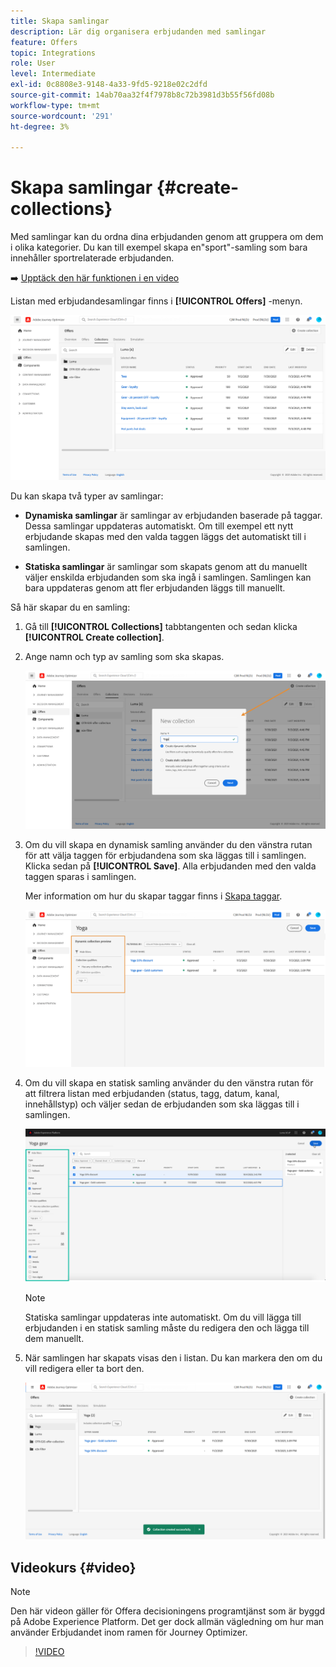 ```yaml
---
title: Skapa samlingar
description: Lär dig organisera erbjudanden med samlingar
feature: Offers
topic: Integrations
role: User
level: Intermediate
exl-id: 0c8808e3-9148-4a33-9fd5-9218e02c2dfd
source-git-commit: 14ab70aa32f4f7978b8c72b3981d3b55f56fd08b
workflow-type: tm+mt
source-wordcount: '291'
ht-degree: 3%

---
```


# Skapa samlingar {#create-collections}

Med samlingar kan du ordna dina erbjudanden genom att gruppera om dem i olika kategorier. Du kan till exempel skapa en&quot;sport&quot;-samling som bara innehåller sportrelaterade erbjudanden.

➡️ [Upptäck den här funktionen i en video](#video)

Listan med erbjudandesamlingar finns i **[!UICONTROL Offers]** -menyn.

![](../assets/collections_list.png)

Du kan skapa två typer av samlingar:

* **Dynamiska samlingar** är samlingar av erbjudanden baserade på taggar. Dessa samlingar uppdateras automatiskt. Om till exempel ett nytt erbjudande skapas med den valda taggen läggs det automatiskt till i samlingen.

* **Statiska samlingar** är samlingar som skapats genom att du manuellt väljer enskilda erbjudanden som ska ingå i samlingen. Samlingen kan bara uppdateras genom att fler erbjudanden läggs till manuellt.

Så här skapar du en samling:

1. Gå till **[!UICONTROL Collections]** tabbtangenten och sedan klicka **[!UICONTROL Create collection]**.

1. Ange namn och typ av samling som ska skapas.

   ![](../assets/collection_create.png)

1. Om du vill skapa en dynamisk samling använder du den vänstra rutan för att välja taggen för erbjudandena som ska läggas till i samlingen. Klicka sedan på **[!UICONTROL Save]**. Alla erbjudanden med den valda taggen sparas i samlingen.

   Mer information om hur du skapar taggar finns i [Skapa taggar](../offer-library/creating-tags.md).

   ![](../assets/dynamic_collection.png)

1. Om du vill skapa en statisk samling använder du den vänstra rutan för att filtrera listan med erbjudanden (status, tagg, datum, kanal, innehållstyp) och väljer sedan de erbjudanden som ska läggas till i samlingen.

   ![](../assets/static_collection.png)

   >[!NOTE]
   >
   >Statiska samlingar uppdateras inte automatiskt. Om du vill lägga till erbjudanden i en statisk samling måste du redigera den och lägga till dem manuellt.

1. När samlingen har skapats visas den i listan. Du kan markera den om du vill redigera eller ta bort den.

   ![](../assets/collection_created.png)

## Videokurs {#video}

>[!NOTE]
>
>Den här videon gäller för Offera decisioningens programtjänst som är byggd på Adobe Experience Platform. Det ger dock allmän vägledning om hur man använder Erbjudandet inom ramen för Journey Optimizer.

>[!VIDEO](https://video.tv.adobe.com/v/329376?quality=12)
